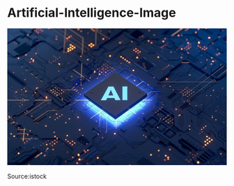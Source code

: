 # Artificial-Intelligence-Image

![alt text](https://github.com/petergeorge649/Artificial-Intelligence-Image/blob/main/png/Firmenich-creates-world-s-first-flavour-by-artificial-intelligence_wrbm_large.jpeg)

Source:istock
